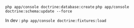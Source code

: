 ``php app/console doctrine:database:create``
``php app/console doctrine:schema:update --force``

In dev :
``php app/console doctrine:fixtures:load``
